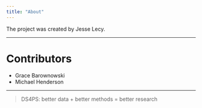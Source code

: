 ```yaml
---
title: "About"
---
```






The project was created by Jesse Lecy. 


------

# Contributors

* Grace Barownowski 
* Michael Henderson 

-------


> DS4PS:  better data + better methods = better research 



